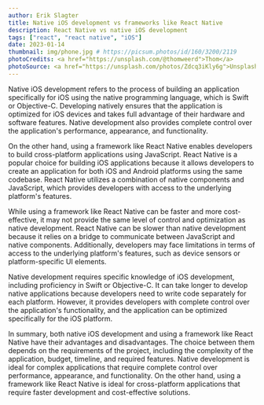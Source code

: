 ```yaml
---
author: Erik Slagter
title: Native iOS development vs frameworks like React Native
description: React Native vs native iOS development
tags: ["react", "react native", "iOS"]
date: 2023-01-14
thumbnail: img/phone.jpg # https://picsum.photos/id/160/3200/2119
photoCredits: <a href="https://unsplash.com/@thomweerd">Thom</a>
photoSource: <a href="https://unsplash.com/photos/Zdcq3iKly6g">Unsplash</a>
---
```


Native iOS development refers to the process of building an application specifically for iOS using the native programming language, which is Swift or Objective-C. Developing natively ensures that the application is optimized for iOS devices and takes full advantage of their hardware and software features. Native development also provides complete control over the application's performance, appearance, and functionality.

On the other hand, using a framework like React Native enables developers to build cross-platform applications using JavaScript. React Native is a popular choice for building iOS applications because it allows developers to create an application for both iOS and Android platforms using the same codebase. React Native utilizes a combination of native components and JavaScript, which provides developers with access to the underlying platform's features.

While using a framework like React Native can be faster and more cost-effective, it may not provide the same level of control and optimization as native development. React Native can be slower than native development because it relies on a bridge to communicate between JavaScript and native components. Additionally, developers may face limitations in terms of access to the underlying platform's features, such as device sensors or platform-specific UI elements.

Native development requires specific knowledge of iOS development, including proficiency in Swift or Objective-C. It can take longer to develop native applications because developers need to write code separately for each platform. However, it provides developers with complete control over the application's functionality, and the application can be optimized specifically for the iOS platform.

In summary, both native iOS development and using a framework like React Native have their advantages and disadvantages. The choice between them depends on the requirements of the project, including the complexity of the application, budget, timeline, and required features. Native development is ideal for complex applications that require complete control over performance, appearance, and functionality. On the other hand, using a framework like React Native is ideal for cross-platform applications that require faster development and cost-effective solutions.
